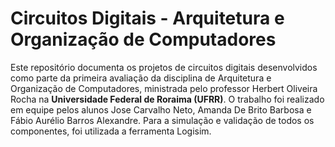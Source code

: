 # Circuitos Digitais - Arquitetura e Organização de Computadores

Este repositório documenta os projetos de circuitos digitais desenvolvidos como parte da primeira avaliação da disciplina de Arquitetura e Organização de Computadores, ministrada pelo professor Herbert Oliveira Rocha na **Universidade Federal de Roraima (UFRR)**. O trabalho foi realizado em equipe pelos alunos Jose Carvalho Neto, Amanda De Brito Barbosa e Fábio Aurélio Barros Alexandre. Para a simulação e validação de todos os componentes, foi utilizada a ferramenta Logisim.
